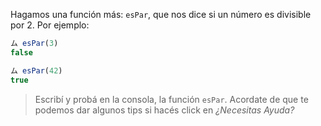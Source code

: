 Hagamos una función más: `esPar`, que nos dice si un número es divisible por 2. Por ejemplo:

```javascript
ム esPar(3)
false

ム esPar(42)
true
```

> Escribí y probá en la consola, la función `esPar`. 
> Acordate de que te podemos dar algunos tips si hacés click en _¿Necesitas Ayuda?_

